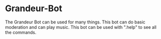 # Grandeur-Bot
The Grandeur Bot can be used for many things. This bot can do basic moderation and can play music. This bot can be used with ".help" to see all the commands.
